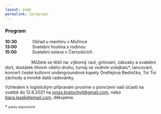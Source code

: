 ```yaml
---
layout: page
permalink: /program/
---
```


### Program
**10:30** &nbsp;&nbsp;&nbsp;&nbsp;&nbsp;&nbsp;&nbsp;&nbsp;&nbsp;&nbsp;&nbsp; Obřad u menhiru v Mořince<br/>
**13:00** &nbsp;&nbsp;&nbsp;&nbsp;&nbsp;&nbsp;&nbsp;&nbsp;&nbsp;&nbsp;&nbsp; Svatebni hostina s rodinou <br/>
**15:00** &nbsp;&nbsp;&nbsp;&nbsp;&nbsp;&nbsp;&nbsp;&nbsp;&nbsp;&nbsp;&nbsp; Svatební oslava v Černošicích <br/>
<br/>
&nbsp;&nbsp;&nbsp;&nbsp;&nbsp;&nbsp;&nbsp;&nbsp;&nbsp;&nbsp;&nbsp;&nbsp;&nbsp;&nbsp;&nbsp;&nbsp;&nbsp;&nbsp;&nbsp;&nbsp;&nbsp; Můžete se těšit na: výborný raut, grilování, zákusky a svatební dort, dostatek lihovin všeho druhu, turnaj ve vodním volejbalu\*, tancování, koncert české kultovní undergroundové kapely Ondřejova Bednička, Toi Toi záchody a mnohé další radovánky.<br/>

Vzhledem k logistickým přípravám prosíme o potvrzení vaší účasti na svatbě do 12.6.2021 na [jonas.kratochvil@gmail.com](mailto:jonas.kratochvil@gmail.com), nebo [klara.lasek@email.com](mailto:klara.lasek@email.com), děkujeme.

\* <sub><sup>plavky doporučené</sup></sub>
